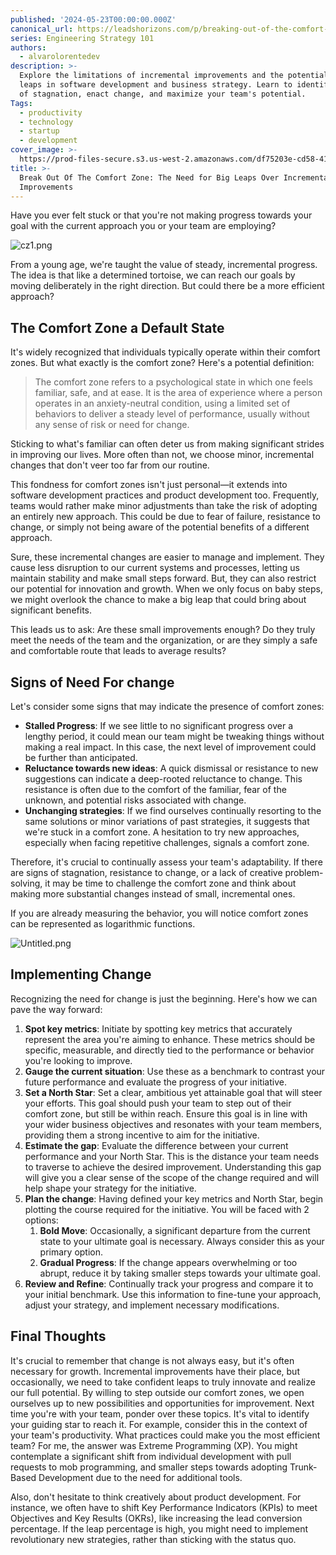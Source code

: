 ```yaml
---
published: '2024-05-23T00:00:00.000Z'
canonical_url: https://leadshorizons.com/p/breaking-out-of-the-comfort-zone
series: Engineering Strategy 101
authors:
  - alvarolorentedev
description: >-
  Explore the limitations of incremental improvements and the potential of big
  leaps in software development and business strategy. Learn to identify signs
  of stagnation, enact change, and maximize your team's potential.
Tags:
  - productivity
  - technology
  - startup
  - development
cover_image: >-
  https://prod-files-secure.s3.us-west-2.amazonaws.com/df75203e-cd58-41eb-8339-d5bf4288eb0e/5d1ce020-cdb7-462a-a773-8d9e53ff8eff/cz4.jpeg?X-Amz-Algorithm=AWS4-HMAC-SHA256&X-Amz-Content-Sha256=UNSIGNED-PAYLOAD&X-Amz-Credential=AKIAT73L2G45GO43JXI4%2F20241107%2Fus-west-2%2Fs3%2Faws4_request&X-Amz-Date=20241107T120431Z&X-Amz-Expires=3600&X-Amz-Signature=c4f834e5dd89961d521018e8a80d0d9758f558f013bafca0f359b5f64fa08311&X-Amz-SignedHeaders=host&x-id=GetObject
title: >-
  Break Out Of The Comfort Zone: The Need for Big Leaps Over Incremental
  Improvements
---
```


Have you ever felt stuck or that you're not making progress towards your goal with the current approach you or your team are employing?


![cz1.png](https://prod-files-secure.s3.us-west-2.amazonaws.com/df75203e-cd58-41eb-8339-d5bf4288eb0e/38240359-a9c4-40de-a201-258d672ad902/cz1.png?X-Amz-Algorithm=AWS4-HMAC-SHA256&X-Amz-Content-Sha256=UNSIGNED-PAYLOAD&X-Amz-Credential=AKIAT73L2G45GO43JXI4%2F20241107%2Fus-west-2%2Fs3%2Faws4_request&X-Amz-Date=20241107T120432Z&X-Amz-Expires=3600&X-Amz-Signature=b654b722b3acce4bacdc3d276a520ede2c5f1f17259a4d8ee60a05f9dfc03ebd&X-Amz-SignedHeaders=host&x-id=GetObject)


From a young age, we're taught the value of steady, incremental progress. The idea is that like a determined tortoise, we can reach our goals by moving deliberately in the right direction. But could there be a more efficient approach?


## The Comfort Zone a Default State


It's widely recognized that individuals typically operate within their comfort zones. But what exactly is the comfort zone? Here's a potential definition:


> The comfort zone refers to a psychological state in which one feels familiar, safe, and at ease. It is the area of experience where a person operates in an anxiety-neutral condition, using a limited set of behaviors to deliver a steady level of performance, usually without any sense of risk or need for change.


Sticking to what's familiar can often deter us from making significant strides in improving our lives. More often than not, we choose minor, incremental changes that don't veer too far from our routine.


This fondness for comfort zones isn't just personal—it extends into software development practices and product development too. Frequently, teams would rather make minor adjustments than take the risk of adopting an entirely new approach. This could be due to fear of failure, resistance to change, or simply not being aware of the potential benefits of a different approach.


Sure, these incremental changes are easier to manage and implement. They cause less disruption to our current systems and processes, letting us maintain stability and make small steps forward. But, they can also restrict our potential for innovation and growth. When we only focus on baby steps, we might overlook the chance to make a big leap that could bring about significant benefits.


This leads us to ask: Are these small improvements enough? Do they truly meet the needs of the team and the organization, or are they simply a safe and comfortable route that leads to average results?


## Signs of Need For change


Let's consider some signs that may indicate the presence of comfort zones:

- **Stalled Progress**: If we see little to no significant progress over a lengthy period, it could mean our team might be tweaking things without making a real impact. In this case, the next level of improvement could be further than anticipated.
- **Reluctance towards new ideas**: A quick dismissal or resistance to new suggestions can indicate a deep-rooted reluctance to change. This resistance is often due to the comfort of the familiar, fear of the unknown, and potential risks associated with change.
- **Unchanging strategies**: If we find ourselves continually resorting to the same solutions or minor variations of past strategies, it suggests that we're stuck in a comfort zone. A hesitation to try new approaches, especially when facing repetitive challenges, signals a comfort zone.

Therefore, it's crucial to continually assess your team's adaptability. If there are signs of stagnation, resistance to change, or a lack of creative problem-solving, it may be time to challenge the comfort zone and think about making more substantial changes instead of small, incremental ones.


If you are already measuring the behavior, you will notice comfort zones can be represented as logarithmic functions. 


![Untitled.png](https://prod-files-secure.s3.us-west-2.amazonaws.com/df75203e-cd58-41eb-8339-d5bf4288eb0e/26a9ed95-154a-4067-93be-3e546a6b040e/Untitled.png?X-Amz-Algorithm=AWS4-HMAC-SHA256&X-Amz-Content-Sha256=UNSIGNED-PAYLOAD&X-Amz-Credential=AKIAT73L2G45GO43JXI4%2F20241107%2Fus-west-2%2Fs3%2Faws4_request&X-Amz-Date=20241107T120432Z&X-Amz-Expires=3600&X-Amz-Signature=94ef2b25dc99f5189f81eac002d4208aaab32ad27787b353521914f34c0968eb&X-Amz-SignedHeaders=host&x-id=GetObject)


## Implementing Change


Recognizing the need for change is just the beginning. Here's how we can pave the way forward:

1. **Spot key metrics**: Initiate by spotting key metrics that accurately represent the area you're aiming to enhance. These metrics should be specific, measurable, and directly tied to the performance or behavior you're looking to improve.
2. **Gauge the current situation**: Use these as a benchmark to contrast your future performance and evaluate the progress of your initiative.
3. **Set a North Star**: Set a clear, ambitious yet attainable goal that will steer your efforts. This goal should push your team to step out of their comfort zone, but still be within reach. Ensure this goal is in line with your wider business objectives and resonates with your team members, providing them a strong incentive to aim for the initiative.
4. **Estimate the gap**: Evaluate the difference between your current performance and your North Star. This is the distance your team needs to traverse to achieve the desired improvement. Understanding this gap will give you a clear sense of the scope of the change required and will help shape your strategy for the initiative.
5. **Plan the change**: Having defined your key metrics and North Star, begin plotting the course required for the initiative. You will be faced with 2 options:
	1. **Bold Move**: Occasionally, a significant departure from the current state to your ultimate goal is necessary. Always consider this as your primary option.
	2. **Gradual Progress**: If the change appears overwhelming or too abrupt, reduce it by taking smaller steps towards your ultimate goal.
6. **Review and Refine**: Continually track your progress and compare it to your initial benchmark. Use this information to fine-tune your approach, adjust your strategy, and implement necessary modifications.

## Final Thoughts


It's crucial to remember that change is not always easy, but it's often necessary for growth. Incremental improvements have their place, but occasionally, we need to take confident leaps to truly innovate and realize our full potential. By willing to step outside our comfort zones, we open ourselves up to new possibilities and opportunities for improvement. Next time you're with your team, ponder over these topics. It's vital to identify your guiding star to reach it. 
For example, consider this in the context of your team's productivity. What practices could make you the most efficient team? For me, the answer was Extreme Programming (XP). You might contemplate a significant shift from individual development with pull requests to mob programming, and smaller steps towards adopting Trunk-Based Development due to the need for additional tools.


Also, don't hesitate to think creatively about product development. For instance, we often have to shift Key Performance Indicators (KPIs) to meet Objectives and Key Results (OKRs), like increasing the lead conversion percentage. If the leap percentage is high, you might need to implement revolutionary new strategies, rather than sticking with the status quo.

